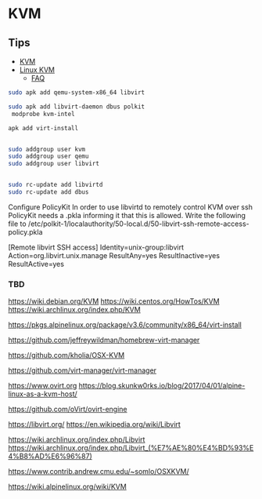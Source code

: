 # KVM
## Tips
* [KVM](https://en.wikipedia.org/wiki/Kernel-based_Virtual_Machine)
* [Linux KVM](https://www.linux-kvm.org)
  * [FAQ](https://www.linux-kvm.org/page/FAQ)




```bash
sudo apk add qemu-system-x86_64 libvirt 

sudo apk add libvirt-daemon dbus polkit
 modprobe kvm-intel

apk add virt-install


sudo addgroup user kvm
sudo addgroup user qemu
sudo addgroup user libvirt


sudo rc-update add libvirtd
sudo rc-update add dbus
```

Configure PolicyKit
In order to use libvirtd to remotely control KVM over ssh PolicyKit needs a .pkla informing it that this is allowed. Write the following file to /etc/polkit-1/localauthority/50-local.d/50-libvirt-ssh-remote-access-policy.pkla

[Remote libvirt SSH access]
 Identity=unix-group:libvirt
 Action=org.libvirt.unix.manage
 ResultAny=yes
 ResultInactive=yes
 ResultActive=yes


### TBD

https://wiki.debian.org/KVM
https://wiki.centos.org/HowTos/KVM
https://wiki.archlinux.org/index.php/KVM

https://pkgs.alpinelinux.org/package/v3.6/community/x86_64/virt-install



https://github.com/jeffreywildman/homebrew-virt-manager

https://github.com/kholia/OSX-KVM

https://github.com/virt-manager/virt-manager

https://www.ovirt.org
https://blog.skunkw0rks.io/blog/2017/04/01/alpine-linux-as-a-kvm-host/

https://github.com/oVirt/ovirt-engine

https://libvirt.org/
https://en.wikipedia.org/wiki/Libvirt

https://wiki.archlinux.org/index.php/Libvirt
https://wiki.archlinux.org/index.php/Libvirt_(%E7%AE%80%E4%BD%93%E4%B8%AD%E6%96%87)


https://www.contrib.andrew.cmu.edu/~somlo/OSXKVM/

https://wiki.alpinelinux.org/wiki/KVM
